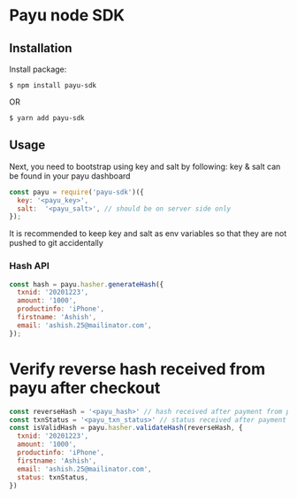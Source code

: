 # Payu node SDK

## Installation

Install package:

    $ npm install payu-sdk

  OR

    $ yarn add payu-sdk

## Usage


Next, you need to bootstrap using key and salt by following:
key & salt can be found in your payu dashboard

```js
const payu = require('payu-sdk')({
  key: '<payu_key>',
  salt:  '<payu_salt>', // should be on server side only
});
```

It is recommended to keep key and salt as env variables so that they are not pushed to git accidentally

### Hash API

```js
const hash = payu.hasher.generateHash({
  txnid: '20201223',
  amount: '1000',
  productinfo: 'iPhone',
  firstname: 'Ashish',
  email: 'ashish.25@mailinator.com',
});
```

# Verify reverse hash received from payu after checkout
```js
const reverseHash = '<payu_hash>' // hash received after payment from payu
const txnStatus = '<payu_txn_status>' // status received after payment from payu
const isValidHash = payu.hasher.validateHash(reverseHash, {
  txnid: '20201223',
  amount: '1000',
  productinfo: 'iPhone',
  firstname: 'Ashish',
  email: 'ashish.25@mailinator.com',
  status: txnStatus,
})
```

